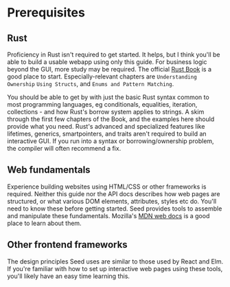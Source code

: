 # Prerequisites

## Rust
Proficiency in Rust isn't required to get started.
It helps, but I think you'll be able to build a usable webapp using only this guide.
For business logic beyond the GUI, more study may be required.
The official [Rust Book](https://doc.rust-lang.org/book/index.html) is a good
place to start. Especially-relevant chapters are `Understanding Ownership` `Using Structs`,
and `Enums and Pattern Matching`.

You should be able to get by with just the basic Rust syntax common to most programming
languages, eg conditionals, equalities, iteration, collections - and how Rust's borrow system applies
to strings. A skim through the first few chapters of the Book, and the examples here should provide 
what you need. Rust's advanced and specialized features like lifetimes, generics, smartpointers, and traits
aren't required to build an interactive GUI. If you run into a syntax or borrowing/ownership
problem, the compiler will often recommend a fix.

## Web fundamentals
Experience building websites using HTML/CSS or other frameworks
is required. Neither this guide nor the API docs describes how web pages are structured,
or what various DOM elements, attributes, styles etc do. You'll need to know these before
getting started. Seed provides tools to assemble and manipulate these fundamentals.
Mozilla's [MDN web docs](https://developer.mozilla.org/en-US/docs/Learn)
is a good place to learn about them.

## Other frontend frameworks
The design principles Seed uses are similar to those
used by React and Elm. If you're familiar with how to set up interactive web pages
using these tools, you'll likely have an easy time learning this.
